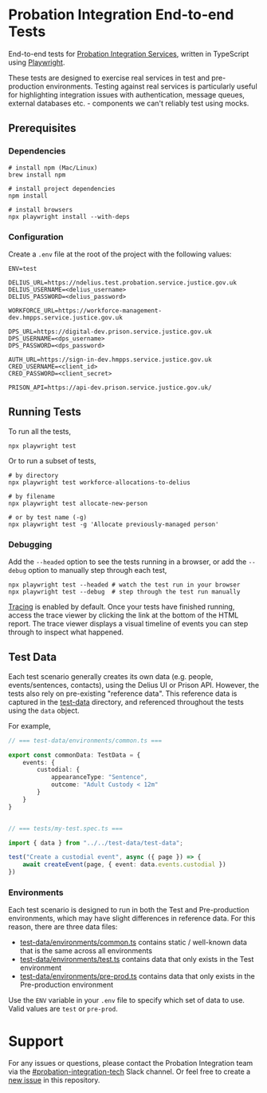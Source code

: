 # Probation Integration End-to-end Tests

End-to-end tests
for [Probation Integration Services](https://github.com/ministryofjustice/hmpps-probation-integration-services),
written in TypeScript using [Playwright](https://playwright.dev).

These tests are designed to exercise real services in test and pre-production environments.
Testing against real services is particularly useful for highlighting integration issues with authentication, message
queues, external databases etc. - components we can't reliably test using mocks.

## Prerequisites

### Dependencies

```shell
# install npm (Mac/Linux)
brew install npm

# install project dependencies
npm install

# install browsers
npx playwright install --with-deps
```

### Configuration

Create a `.env` file at the root of the project with the following values:

```
ENV=test

DELIUS_URL=https://ndelius.test.probation.service.justice.gov.uk
DELIUS_USERNAME=<delius_username>
DELIUS_PASSWORD=<delius_password>

WORKFORCE_URL=https://workforce-management-dev.hmpps.service.justice.gov.uk

DPS_URL=https://digital-dev.prison.service.justice.gov.uk
DPS_USERNAME=<dps_username>
DPS_PASSWORD=<dps_password>

AUTH_URL=https://sign-in-dev.hmpps.service.justice.gov.uk
CRED_USERNAME=<client_id>
CRED_PASSWORD=<client_secret>

PRISON_API=https://api-dev.prison.service.justice.gov.uk/
```

## Running Tests

To run all the tests,

```shell
npx playwright test
```

Or to run a subset of tests,

```shell
# by directory
npx playwright test workforce-allocations-to-delius

# by filename
npx playwright test allocate-new-person

# or by test name (-g)
npx playwright test -g 'Allocate previously-managed person'
```

### Debugging

Add the `--headed` option to see the tests running in a browser, or add the `--debug` option to manually step through
each test,

```shell
npx playwright test --headed # watch the test run in your browser
npx playwright test --debug  # step through the test run manually
```

[Tracing](https://playwright.dev/docs/trace-viewer) is enabled by default.
Once your tests have finished running, access the trace viewer by clicking the link at the bottom of the HTML report.
The trace viewer displays a visual timeline of events you can step through to inspect what happened.

## Test Data

Each test scenario generally creates its own data (e.g. people, events/sentences, contacts), using the Delius UI or
Prison API.
However, the tests also rely on pre-existing "reference data".
This reference data is captured in the [test-data](./test-data) directory, and referenced throughout the tests using
the `data` object.

For example,

```typescript
// === test-data/environments/common.ts ===

export const commonData: TestData = {
    events: {
        custodial: {
            appearanceType: "Sentence",
            outcome: "Adult Custody < 12m"
        }
    }
}


// === tests/my-test.spec.ts ===

import { data } from "../../test-data/test-data";

test("Create a custodial event", async ({ page }) => {
    await createEvent(page, { event: data.events.custodial })
})
```

### Environments

Each test scenario is designed to run in both the Test and Pre-production environments, which may have slight
differences in reference data.
For this reason, there are three data files:

* [test-data/environments/common.ts](test-data/environments/common.ts) contains static / well-known data that is the
  same across all environments
* [test-data/environments/test.ts](test-data/environments/test.ts) contains data that only exists in the Test
  environment
* [test-data/environments/pre-prod.ts](test-data/environments/test.ts) contains data that only exists in the
  Pre-production environment

Use the `ENV` variable in your `.env` file to specify which set of data to use.
Valid values are `test` or `pre-prod`.

# Support

For any issues or questions, please contact the Probation Integration team via
the [#probation-integration-tech](https://mojdt.slack.com/archives/C02HQ4M2YQN)
Slack channel. Or feel free to create
a [new issue](https://github.com/ministryofjustice/hmpps-probation-integration-services/issues/new)
in this repository.
